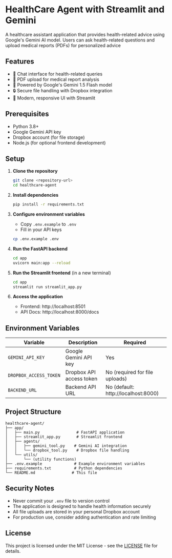 # HealthCare Agent with Streamlit and Gemini

A healthcare assistant application that provides health-related advice using Google's Gemini AI model. Users can ask health-related questions and upload medical reports (PDFs) for personalized advice

## Features

- 💬 Chat interface for health-related queries
- 📄 PDF upload for medical report analysis
- 🤖 Powered by Google's Gemini 1.5 Flash model
- 🔒 Secure file handling with Dropbox integration
- 🎨 Modern, responsive UI with Streamlit

## Prerequisites

- Python 3.8+
- Google Gemini API key
- Dropbox account (for file storage)
- Node.js (for optional frontend development)

## Setup

1. **Clone the repository**
   ```bash
   git clone <repository-url>
   cd healthcare-agent
   ```

2. **Install dependencies**
   ```bash
   pip install -r requirements.txt
   ```

3. **Configure environment variables**
   - Copy `.env.example` to `.env`
   - Fill in your API keys
   ```bash
   cp .env.example .env
   ```

4. **Run the FastAPI backend**
   ```bash
   cd app
   uvicorn main:app --reload
   ```

5. **Run the Streamlit frontend** (in a new terminal)
   ```bash
   cd app
   streamlit run streamlit_app.py
   ```

6. **Access the application**
   - Frontend: http://localhost:8501
   - API Docs: http://localhost:8000/docs

## Environment Variables

| Variable | Description | Required |
|----------|-------------|----------|
| `GEMINI_API_KEY` | Google Gemini API key | Yes |
| `DROPBOX_ACCESS_TOKEN` | Dropbox API access token | No (required for file uploads) |
| `BACKEND_URL` | Backend API URL | No (default: http://localhost:8000) |

## Project Structure

```
healthcare-agent/
├── app/
│   ├── main.py                # FastAPI application
│   ├── streamlit_app.py       # Streamlit frontend
│   ├── agents/
│   │   ├── gemini_tool.py    # Gemini AI integration
│   │   └── dropbox_tool.py    # Dropbox file handling
│   └── utils/
│       └── (utility functions)
├── .env.example              # Example environment variables
├── requirements.txt          # Python dependencies
└── README.md                # This file
```

## Security Notes

- Never commit your `.env` file to version control
- The application is designed to handle health information securely
- All file uploads are stored in your personal Dropbox account
- For production use, consider adding authentication and rate limiting

## License

This project is licensed under the MIT License - see the [LICENSE](LICENSE) file for details.
